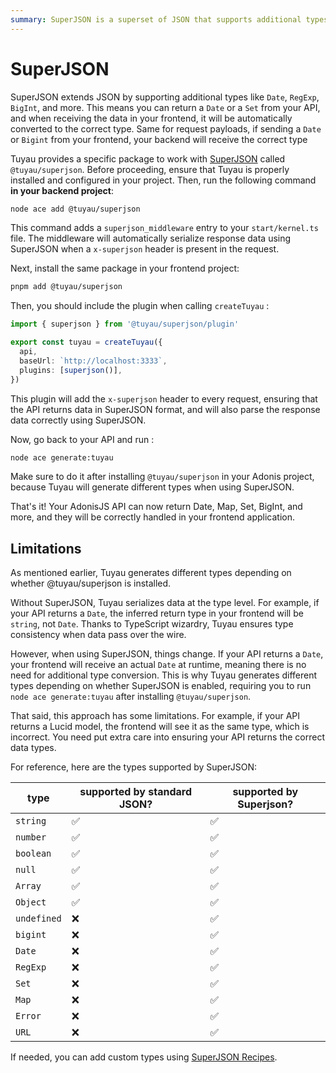 ```yaml
---
summary: SuperJSON is a superset of JSON that supports additional types like Date, RegExp, BigInt, and more. Tuyau can works with SuperJSON to serialize and deserialize data.
---
```


# SuperJSON

SuperJSON extends JSON by supporting additional types like `Date`, `RegExp`, `BigInt`, and more. This means you can return a `Date` or a `Set` from your API, and when receiving the data in your frontend, it will be automatically converted to the correct type. Same for request payloads, if sending a `Date` or `Bigint` from your frontend, your backend will receive the correct type

Tuyau provides a specific package to work with [SuperJSON](https://github.com/flightcontrolhq/superjson) called `@tuyau/superjson`. Before proceeding, ensure that Tuyau is properly installed and configured in your project. Then, run the following command **in your backend project**:

```bash
node ace add @tuyau/superjson
```

This command adds a `superjson_middleware` entry to your `start/kernel.ts` file. The middleware will automatically serialize response data using SuperJSON when a `x-superjson` header is present in the request.

Next, install the same package in your frontend project:

```bash
pnpm add @tuyau/superjson
```

Then, you should include the plugin when calling `createTuyau` :

```ts
import { superjson } from '@tuyau/superjson/plugin'

export const tuyau = createTuyau({
  api,
  baseUrl: `http://localhost:3333`,
  plugins: [superjson()],
})
```

This plugin will add the `x-superjson` header to every request, ensuring that the API returns data in SuperJSON format, and will also parse the response data correctly using SuperJSON.

Now, go back to your API and run :

```sh
node ace generate:tuyau
```

Make sure to do it after installing `@tuyau/superjson` in your Adonis project, because Tuyau will generate different types when using SuperJSON.

That's it! Your AdonisJS API can now return Date, Map, Set, BigInt, and more, and they will be correctly handled in your frontend application.

## Limitations

As mentioned earlier, Tuyau generates different types depending on whether @tuyau/superjson is installed.

Without SuperJSON, Tuyau serializes data at the type level. For example, if your API returns a `Date`, the inferred return type in your frontend will be `string`, not `Date`. Thanks to TypeScript wizardry, Tuyau ensures type consistency when data pass over the wire.

However, when using SuperJSON, things change. If your API returns a `Date`, your frontend will receive an actual `Date` at runtime, meaning there is no need for additional type conversion. This is why Tuyau generates different types depending on whether SuperJSON is enabled, requiring you to run `node ace generate:tuyau` after installing `@tuyau/superjson`.

That said, this approach has some limitations. For example, if your API returns a Lucid model, the frontend will see it as the same type, which is incorrect. You need put extra care into ensuring your API returns the correct data types.

For reference, here are the types supported by SuperJSON:

| type        | supported by standard JSON? | supported by Superjson? |
| ----------- | --------------------------- | ----------------------- |
| `string`    | ✅                           | ✅                       |
| `number`    | ✅                           | ✅                       |
| `boolean`   | ✅                           | ✅                       |
| `null`      | ✅                           | ✅                       |
| `Array`     | ✅                           | ✅                       |
| `Object`    | ✅                           | ✅                       |
| `undefined` | ❌                           | ✅                       |
| `bigint`    | ❌                           | ✅                       |
| `Date`      | ❌                           | ✅                       |
| `RegExp`    | ❌                           | ✅                       |
| `Set`       | ❌                           | ✅                       |
| `Map`       | ❌                           | ✅                       |
| `Error`     | ❌                           | ✅                       |
| `URL`       | ❌                           | ✅                       |

If needed, you can add custom types using [SuperJSON Recipes](https://github.com/flightcontrolhq/superjson/blob/main/README.md#recipes).

